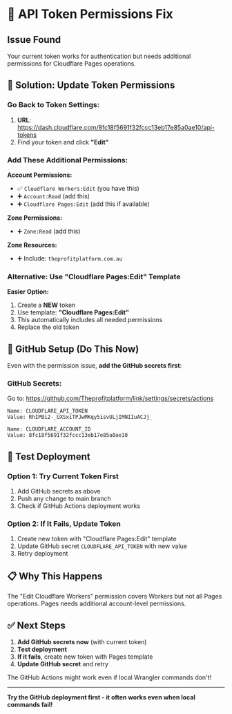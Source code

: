 # 🔧 API Token Permissions Fix

## Issue Found
Your current token works for authentication but needs additional permissions for Cloudflare Pages operations.

## 🎯 Solution: Update Token Permissions

### Go Back to Token Settings:
1. **URL**: https://dash.cloudflare.com/8fc18f5691f32fccc13eb17e85a0ae10/api-tokens
2. Find your token and click **"Edit"**

### Add These Additional Permissions:

**Account Permissions:**
- ✅ `Cloudflare Workers:Edit` (you have this)
- ➕ `Account:Read` (add this)
- ➕ `Cloudflare Pages:Edit` (add this if available)

**Zone Permissions:**
- ➕ `Zone:Read` (add this)

**Zone Resources:**
- ➕ Include: `theprofitplatform.com.au`

### Alternative: Use "Cloudflare Pages:Edit" Template

**Easier Option:**
1. Create a **NEW** token
2. Use template: **"Cloudflare Pages:Edit"**
3. This automatically includes all needed permissions
4. Replace the old token

## 🚀 GitHub Setup (Do This Now)

Even with the permission issue, **add the GitHub secrets first**:

### GitHub Secrets:
Go to: https://github.com/Theprofitplatform/link/settings/secrets/actions

```
Name: CLOUDFLARE_API_TOKEN
Value: RhIPBi2-_UXSxiTPJwMKqy5isvULjIMNIIuACJj_

Name: CLOUDFLARE_ACCOUNT_ID
Value: 8fc18f5691f32fccc13eb17e85a0ae10
```

## 🔄 Test Deployment

### Option 1: Try Current Token First
1. Add GitHub secrets as above
2. Push any change to main branch
3. Check if GitHub Actions deployment works

### Option 2: If It Fails, Update Token
1. Create new token with "Cloudflare Pages:Edit" template
2. Update GitHub secret `CLOUDFLARE_API_TOKEN` with new value
3. Retry deployment

## 📋 Why This Happens

The "Edit Cloudflare Workers" permission covers Workers but not all Pages operations. Pages needs additional account-level permissions.

## ✅ Next Steps

1. **Add GitHub secrets now** (with current token)
2. **Test deployment**
3. **If it fails**, create new token with Pages template
4. **Update GitHub secret** and retry

The GitHub Actions might work even if local Wrangler commands don't!

---

**Try the GitHub deployment first - it often works even when local commands fail!**